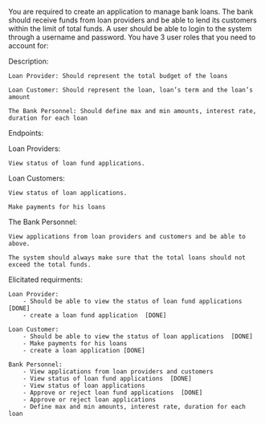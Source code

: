 You are required to create an application to manage bank loans. The bank should receive funds from loan providers and be able to lend its customers within the limit of total funds. A user should be able to login to the system through a username and password. You have 3 user roles that you need to account for:



Description:

    Loan Provider: Should represent the total budget of the loans

    Loan Customer: Should represent the loan, loan’s term and the loan’s amount

    The Bank Personnel: Should define max and min amounts, interest rate, duration for each loan



Endpoints:

Loan Providers:

    View status of loan fund applications. 

Loan Customers:

    View status of loan applications.

    Make payments for his loans

The Bank Personnel:

    View applications from loan providers and customers and be able to above.

    The system should always make sure that the total loans should not exceed the total funds.


Elicitated requirments:

    Loan Provider:
        - Should be able to view the status of loan fund applications  [DONE]
        - create a loan fund application  [DONE]

    Loan Customer:
        - Should be able to view the status of loan applications  [DONE]
        - Make payments for his loans
        - create a loan application [DONE]
    
    Bank Personnel:
        - View applications from loan providers and customers
        - View status of loan fund applications  [DONE]
        - View status of loan applications
        - Approve or reject loan fund applications  [DONE]
        - Approve or reject loan applications
        - Define max and min amounts, interest rate, duration for each loan
        